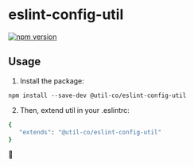 # eslint-config-util

[![npm version](https://badge.fury.io/js/eslint-config-airbnb.svg)](https://badge.fury.io/js/eslint-config-airbnb)

## Usage

1. Install the package:

`npm install --save-dev @util-co/eslint-config-util`

2. Then, extend util in your .eslintrc:

```sh
{
   "extends": "@util-co/eslint-config-util"
}
```

🎉
